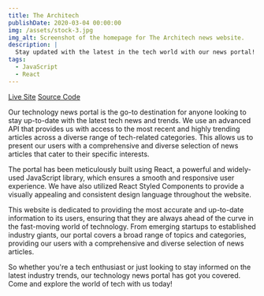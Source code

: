 ```yaml
---
title: The Architech
publishDate: 2020-03-04 00:00:00
img: /assets/stock-3.jpg
img_alt: Screenshot of the homepage for The Architech news website.
description: |
  Stay updated with the latest in the tech world with our news portal! We curate the most recent and highly trending articles across various categories to present our users with a comprehensive view of the rapidly evolving tech landscape.
tags:
  - JavaScript
  - React
---
```


<div class="links">
  <a href="https://the-architech.netlify.app/home/" class="links-site">Live Site</a>
  <a href="https://github.com/joshhovis/the-architech" class="links-code">Source Code</a>
</div>

Our technology news portal is the go-to destination for anyone looking to stay up-to-date with the latest tech news and trends. We use an advanced API that provides us with access to the most recent and highly trending articles across a diverse range of tech-related categories. This allows us to present our users with a comprehensive and diverse selection of news articles that cater to their specific interests.

The portal has been meticulously built using React, a powerful and widely-used JavaScript library, which ensures a smooth and responsive user experience. We have also utilized React Styled Components to provide a visually appealing and consistent design language throughout the website.

This website is dedicated to providing the most accurate and up-to-date information to its users, ensuring that they are always ahead of the curve in the fast-moving world of technology. From emerging startups to established industry giants, our portal covers a broad range of topics and categories, providing our users with a comprehensive and diverse selection of news articles.

So whether you're a tech enthusiast or just looking to stay informed on the latest industry trends, our technology news portal has got you covered. Come and explore the world of tech with us today!
